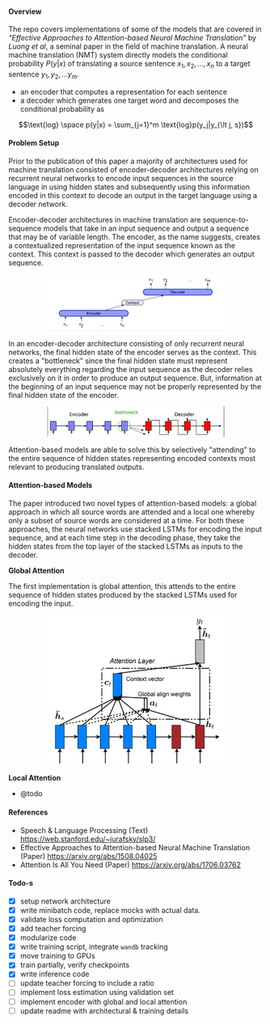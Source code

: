 #### Overview
The repo covers implementations of some of the models that are covered in _"Effective Approaches to Attention-based Neural Machine Translation"_ by _Luong et al_, a seminal paper in the field of machine translation.
A neural machine translation (NMT) system directly models the conditional probability $P(y|x)$ of translating a source sentence $x_1, x_2, ..., x_n$ to a target sentence $y_1, y_2, ... y_m$. 
- an encoder that computes a representation for each sentence
- a decoder which generates one target word and decomposes the conditional probability as

$$\text{log} \space p(y|x) = \sum_{j=1}^m \text{log}p(y_j|y_{\lt j, s})$$

#### Problem Setup
Prior to the publication of this paper a majority of architectures used for machine translation consisted of encoder-decoder architectures relying on recurrent neural networks to encode input
sequences in the source language in using hidden states and subsequently using this information encoded in this context to decode an output in the target language using a decoder network.


Encoder-decoder architectures in machine translation are sequence-to-sequence models that take in an input sequence and output a sequence that may be of variable length.
The encoder, as the name suggests, creates a contextualized representation of the input sequence known as the context.
This context is passed to the decoder which generates an output sequence.

<p align="center">
  <img src="./img/encoder-decoder-rnn.png" width="350" />
</p>

In an encoder-decoder architecture consisting of only recurrent neural networks, the final hidden state of the encoder serves as the context.
This creates a "bottleneck" since the final hidden state must represent absolutely everything regarding the input sequence as the decoder relies
exclusively on it in order to produce an output sequence. But, information at the beginning of an input sequence may not be 
properly represented by the final hidden state of the encoder.

<p align="center">
  <img src="./img/encoder-decoder-bottleneck.png" width="350" />
</p>

Attention-based models are able to solve this by selectively "attending" to the entire sequence of hidden states representing encoded contexts most relevant to 
producing translated outputs.

 #### Attention-based Models
The paper introduced two novel types of attention-based models: a global approach in which all source words are attended and a local one whereby only a subset of source words are considered
at a time. For both these approaches, the neural networks use stacked LSTMs for encoding the input sequence, 
and at each time step in the decoding phase, they take the hidden states from the top layer of the stacked
LSTMs as inputs to the decoder.

**Global Attention**

The first implementation is global attention, this attends to the entire sequence of hidden states
produced by the stacked LSTMs used for encoding the input.

<p align="center">
  <img src="./img/global-attention.png" width="350" />
</p>

**Local Attention**

- @todo

#### References
- Speech & Language Processing (Text) https://web.stanford.edu/~jurafsky/slp3/
- Effective Approaches to Attention-based Neural Machine Translation (Paper) https://arxiv.org/abs/1508.04025
- Attention Is All You Need (Paper) https://arxiv.org/abs/1706.03762


#### Todo-s
- [x] setup network architecture
- [x] write minibatch code, replace mocks with actual data.
- [x] validate loss computation and optimization
- [x] add teacher forcing
- [x] modularize code
- [x] write training script, integrate `wandb` tracking
- [x] move training to GPUs
- [x] train partially, verify checkpoints
- [x] write inference code
- [ ] update teacher forcing to include a ratio
- [ ] implement loss estimation using validation set
- [ ] implement encoder with global and local attention
- [ ] update readme with architectural & training details
